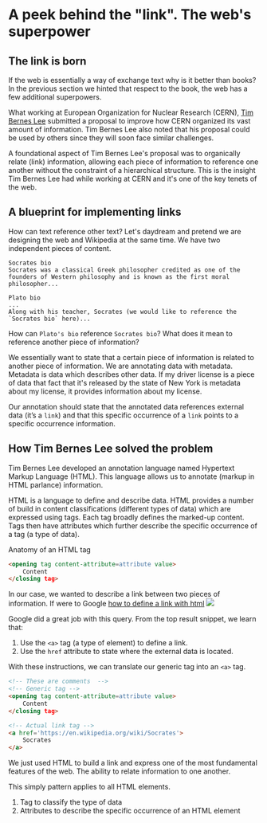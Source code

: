 # A peek behind the "link". The web's superpower
## The link is born
If the web is essentially a way of exchange text why is it better than books? In the previous section we hinted that respect to the book, the web has a few additional superpowers.

What working at European Organization for Nuclear Research (CERN), [Tim Bernes Lee](https://en.wikipedia.org/wiki/Tim_Berners-Lee) submitted a proposal to improve how CERN organized its vast amount of information. Tim Bernes Lee also noted that his proposal could be used by others since they will soon face similar challenges.

A foundational aspect of Tim Bernes Lee's proposal was to organically relate (link) information, allowing each piece of information to reference one another without the constraint of a hierarchical structure. This is the insight Tim Bernes Lee had while working at CERN and it's one of the key tenets of the web.

## A blueprint for implementing links
How can text reference other text? Let's daydream and pretend we are designing the web and Wikipedia at the same time. We have two independent pieces of content.

```
Socrates bio
Socrates was a classical Greek philosopher credited as one of the founders of Western philosophy and is known as the first moral philosopher...

Plato bio
...
Along with his teacher, Socrates (we would like to reference the `Socrates bio` here)...
```

How can `Plato's bio` reference `Socrates bio`? What does it mean to reference another piece of information?

We essentially want to state that a certain piece of information is related to another piece of information. We are annotating data with metadata. Metadata is data which describes other data. If my driver license is a piece of data that fact that it's released by the state of New York is metadata about my license, it provides information about my license.

Our annotation should state that the annotated data references external data (it’s a  `link`) and that this specific occurrence of a `link` points to a specific occurrence information.

## How Tim Bernes Lee solved the problem
Tim Bernes Lee developed an annotation language named Hypertext Markup Language (HTML). This language allows us to annotate (markup in HTML parlance) information.

HTML is a language to define and describe data. HTML provides a number of build in content classifications (different types of data) which are expressed using tags. Each tag broadly defines the marked-up content. Tags then have attributes which further describe the specific occurrence of a tag (a type of data).

Anatomy of an HTML tag
```html
<opening tag content-attribute=attribute value>
    Content
</closing tag>
```

In our case, we wanted to describe a link between two pieces of information. If were to Google [how to define a link with html]()
![](https://curriculum-content.s3.amazonaws.com/web-development/how-to-define-a-link-with-html.jpeg)

Google did a great job with this query. From the top result snippet, we learn that:

1. Use the `<a>` tag (a type of element) to define a link.
2. Use the `href` attribute to state where the external data is located.

With these instructions, we can translate our generic tag into an `<a>` tag. 

```html
<!-- These are comments  -->
<!-- Generic tag -->
<opening tag content-attribute=attribute value>
    Content
</closing tag>

<!-- Actual link tag -->
<a href='https://en.wikipedia.org/wiki/Socrates'>
    Socrates
</a>
```

We just used HTML to build a link and express one of the most fundamental features of the web. The ability to relate information to one another. 

This simply pattern applies to all HTML elements.

1. Tag to classify the type of data
2. Attributes to describe the specific occurrence of an HTML element
